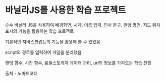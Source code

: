 # 바닐라JS를 사용한 학습 프로젝트

순수 바닐라 JS를 사용하여 배경화면, 시계, 이름 입력, 인사 문구, 랜덤 명언, 지도 위치 표시의 기능을 활용하는 학습 프로젝트

기본적인 자바스크립트의 기능을 활용해 볼 수 있었음

script의 경로를 입력하여 파일을 분리했음

랜덤 함수, 시간 함수, 로컬스토리지 데이터 관리, url의 정보를 가져오는 학습 진행

출처 - 노마드코더

